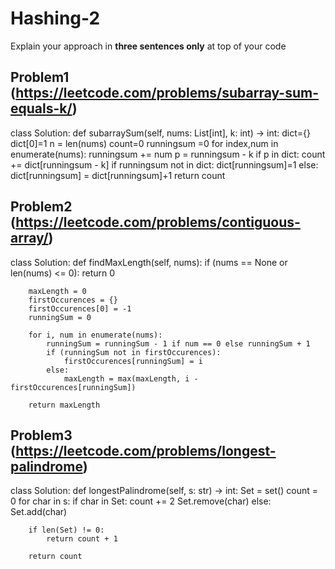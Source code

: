 # Hashing-2

Explain your approach in **three sentences only** at top of your code


## Problem1 (https://leetcode.com/problems/subarray-sum-equals-k/)

class Solution:
    def subarraySum(self, nums: List[int], k: int) -> int:
        dict={}
        dict[0]=1
        n = len(nums)
        count=0
        runningsum =0
        for index,num in enumerate(nums):
            runningsum += num
            p = runningsum - k
            if p in dict:
                count += dict[runningsum - k]
            if runningsum not in dict:
                dict[runningsum]=1
            else:
                dict[runningsum] = dict[runningsum]+1
        return count

## Problem2 (https://leetcode.com/problems/contiguous-array/)

class Solution:
    def findMaxLength(self, nums):
        if (nums == None or len(nums) <= 0):
            return 0

        maxLength = 0
        firstOccurences = {}
        firstOccurences[0] = -1
        runningSum = 0

        for i, num in enumerate(nums):
            runningSum = runningSum - 1 if num == 0 else runningSum + 1
            if (runningSum not in firstOccurences):
                firstOccurences[runningSum] = i
            else:
                maxLength = max(maxLength, i - firstOccurences[runningSum])

        return maxLength


        

## Problem3 (https://leetcode.com/problems/longest-palindrome)

class Solution:
    def longestPalindrome(self, s: str) -> int:
        Set = set()
        count = 0
        for char in s:
            if char in Set:
                count += 2
                Set.remove(char)
            else:
                Set.add(char)
        
        if len(Set) != 0:
            return count + 1
        
        return count


        

